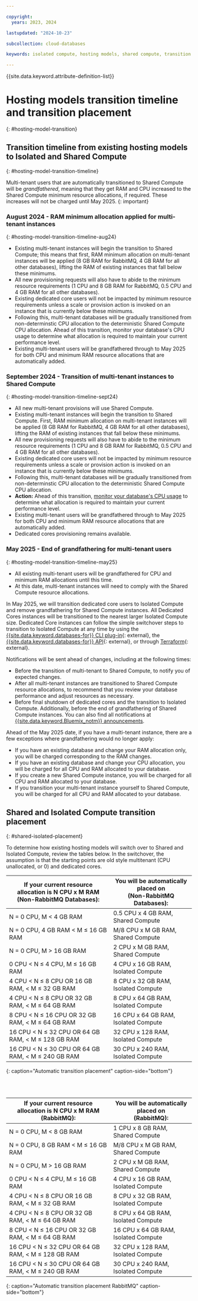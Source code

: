 ```yaml
---

copyright:
  years: 2023, 2024

lastupdated: "2024-10-23"

subcollection: cloud-databases

keywords: isolated compute, hosting models, shared compute, transition

---
```


{{site.data.keyword.attribute-definition-list}}

# Hosting models transition timeline and transition placement
{: #hosting-model-transition}


## Transition timeline from existing hosting models to Isolated and Shared Compute
{: #hosting-model-transition-timeline}

Multi-tenant users that are automatically transitioned to Shared Compute will be *grandfathered*, meaning that they get RAM and CPU increased to the Shared Compute minimum resource allocations, if required. These increases will not be charged until May 2025.
{: important}

### August 2024 - RAM minimum allocation applied for multi-tenant instances
{: #hosting-model-transition-timeline-aug24}

- Existing multi-tenant instances will begin the transition to Shared Compute; this means that first, RAM minimum allocation on multi-tenant instances will be applied (8 GB RAM for RabbitMQ, 4 GB RAM for all other databases), lifting the RAM of existing instances that fall below these minimums. 
- All new provisioning requests will also have to abide to the minimum resource requirements (1 CPU and 8 GB RAM for RabbitMQ, 0.5 CPU and 4 GB RAM for all other databases). 
- Existing dedicated core users will not be impacted by minimum resource requirements unless a scale or provision action is invoked on an instance that is currently below these minimums.
- Following this, multi-tenant databases will be gradually transitioned from non-determinstic CPU allocation to the deterministic Shared Compute CPU allocation. Ahead of this transition, monitor your database's CPU usage to determine what allocation is required to maintain your current performance level.
- Existing multi-tenant users will be grandfathered through to May 2025 for both CPU and minimum RAM resource allocations that are automatically added.

### September 2024 - Transition of multi-tenant instances to Shared Compute
{: #hosting-model-transition-timeline-sept24}

- All new multi-tenant provisions will use Shared Compute.
- Existing multi-tenant instances will begin the transition to Shared Compute. First, RAM minimum allocation on multi-tenant instances will be applied (8 GB RAM for RabbitMQ, 4 GB RAM for all other databases), lifting the RAM of existing instances that fall below these minimums. 
- All new provisioning requests will also have to abide to the minimum resource requirements (1 CPU and 8 GB RAM for RabbitMQ, 0.5 CPU and 4 GB RAM for all other databases). 
- Existing dedicated core users will not be impacted by minimum resource requirements unless a scale or provision action is invoked on an instance that is currently below these minimums.
- Following this, multi-tenant databases will be gradually transitioned from non-determinstic CPU allocation to the deterministic Shared Compute CPU allocation. 
- **Action:** Ahead of this transition, [monitor your database's CPU usage](/docs/cloud-databases?topic=cloud-databases-monitoring#sysdig-monitor-dashboards-cpu-cores-used-per-member) to determine what allocation is required to maintain your current performance level.
- Existing multi-tenant users will be grandfathered through to May 2025 for both CPU and minimum RAM resource allocations that are automatically added. 
- Dedicated cores provisioning remains available.

### May 2025 - End of grandfathering for multi-tenant users
{: #hosting-model-transition-timeline-may25}

- All existing multi-tenant users will be grandfathered for CPU and minimum RAM allocations until this time.
- At this date, multi-tenant instances will need to comply with the Shared Compute resource allocations.

In May 2025, we will transition dedicated core users to Isolated Compute and remove grandfathering for Shared Compute instances. All Dedicated Cores instances will be transitioned to the nearest larger Isolated Compute size. Dedicated Core instances can follow the simple switchover steps to transition to Isolated Compute at any time by using the [{{site.data.keyword.databases-for}} CLI plug-in](/docs/databases-cli-plugin?topic=databases-cli-plugin-cdb-reference){: external}, the [{{site.data.keyword.databases-for}} API](https://cloud.ibm.com/apidocs/cloud-databases-api/cloud-databases-api-v5#introduction){: external}, or through [Terraform](https://registry.terraform.io/providers/IBM-Cloud/ibm/latest/docs/resources/database){: external}.

Notifications will be sent ahead of changes, including at the following times:

- Before the transition of multi-tenant to Shared Compute, to notify you of expected changes. 
- After all multi-tenant instances are transitioned to Shared Compute resource allocations, to recommend that you review your database performance and adjust resources as necessary. 
- Before final shutdown of dedicated cores and the transition to Isolated Compute. Additionally, before the end of grandfathering of Shared Compute instances.
You can also find all notifications at [{{site.data.keyword.Bluemix_notm}} announcements](https://cloud.ibm.com/status/announcement).

Ahead of the May 2025 date, if you have a multi-tenant instance, there are a few exceptions where grandfathering would no longer apply: 

- If you have an existing database and change your RAM allocation only, you will be charged corresponding to the RAM changes. 
- If you have an existing database and change your CPU allocation, you will be charged for all CPU and RAM allocated to your database.
- If you create a new Shared Compute instance, you will be charged for all CPU and RAM allocated to your database. 
- If you transition your multi-tenant instance yourself to Shared Compute, you will be charged for all CPU and RAM allocated to your database.  

## Shared and Isolated Compute transition placement
{: #shared-isolated-placement}

To determine how existing hosting models will switch over to Shared and Isolated Compute, review the tables below. In the switchover, the assumption is that the starting points are old style multitenant (CPU unallocated, or 0) and dedicated cores. 

| **If your current resource allocation is N CPU x M RAM <br> (Non-RabbitMQ Databases):** | **You will be automatically placed on <br> (Non-RabbitMQ Databases):** |
|-------------------------|---------------------|
| N = 0 CPU, M < 4 GB RAM | 0.5 CPU x 4 GB RAM, Shared Compute |
| N = 0 CPU, 4 GB RAM < M ≤ 16 GB RAM | M/8 CPU x M GB RAM, Shared Compute|
| N = 0 CPU, M > 16 GB RAM | 2 CPU x M GB RAM, Shared Compute |
| 0 CPU < N ≤ 4 CPU, M ≤ 16 GB RAM | 4 CPU x 16 GB RAM, Isolated Compute |
| 4 CPU < N ≤ 8 CPU OR 16 GB RAM, < M ≤ 32 GB RAM | 8 CPU x 32 GB RAM, Isolated Compute |
| 4 CPU < N ≤ 8 CPU OR 32 GB RAM, < M ≤ 64 GB RAM | 8 CPU x 64 GB RAM, Isolated Compute |
| 8 CPU < N ≤ 16 CPU OR 32 GB RAM, < M ≤ 64 GB RAM | 16 CPU x 64 GB RAM, Isolated Compute |
| 16 CPU < N ≤ 32 CPU OR 64 GB RAM, < M ≤ 128 GB RAM | 32 CPU x 128 RAM, Isolated Compute |
| 16 CPU < N ≤ 30 CPU OR 64 GB RAM, < M ≤ 240 GB RAM | 30 CPU x 240 RAM, Isolated Compute |
{: caption="Automatic transition placement" caption-side="bottom"}

<br>

<br>

| **If your current resource allocation is N CPU x M RAM <br> (RabbitMQ):** | **You will be automatically placed on <br> (RabbitMQ):** |
|-------------------------|---------------------|
| N = 0 CPU, M < 8 GB RAM | 1 CPU x 8 GB RAM, Shared Compute |
| N = 0 CPU, 8 GB RAM < M ≤ 16 GB RAM | M/8 CPU x M GB RAM, Shared Compute |
| N = 0 CPU, M > 16 GB RAM | 2 CPU x M GB RAM, Shared Compute |
| 0 CPU < N ≤ 4 CPU, M ≤ 16 GB RAM | 4 CPU x 16 GB RAM, Isolated Compute |
| 4 CPU < N ≤ 8 CPU OR 16 GB RAM, < M ≤ 32 GB RAM | 8 CPU x 32 GB RAM, Isolated Compute |
| 4 CPU < N ≤ 8 CPU OR 32 GB RAM, < M ≤ 64 GB RAM | 8 CPU x 64 GB RAM, Isolated Compute |
| 8 CPU < N ≤ 16 CPU OR 32 GB RAM, < M ≤ 64 GB RAM | 16 CPU x 64 GB RAM, Isolated Compute |
| 16 CPU < N ≤ 32 CPU OR 64 GB RAM, < M ≤ 128 GB RAM | 32 CPU x 128 RAM, Isolated Compute |
| 16 CPU < N ≤ 30 CPU OR 64 GB RAM, < M ≤ 240 GB RAM | 30 CPU x 240 RAM, Isolated Compute |
{: caption="Automatic transition placement RabbitMQ" caption-side="bottom"}
